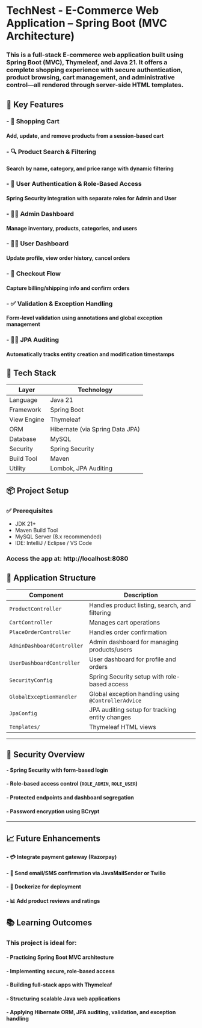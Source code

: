 # TechNest - E-Commerce Web Application – Spring Boot (MVC Architecture)
### This is a full-stack E-commerce web application built using Spring Boot (MVC), Thymeleaf, and Java 21. It offers a complete shopping experience with secure authentication, product browsing, cart management, and administrative control—all rendered through server-side HTML templates.

## 🎯 Key Features

### - 🛒 **Shopping Cart**  
####  Add, update, and remove products from a session-based cart
### - 🔍 **Product Search & Filtering**  
####  Search by name, category, and price range with dynamic filtering
### - 👤 **User Authentication & Role-Based Access**  
####  Spring Security integration with separate roles for **Admin** and **User**
### - 🧑‍💼 **Admin Dashboard**  
#### Manage inventory, products, categories, and users
### - 🧑‍🔧 **User Dashboard**  
####  Update profile, view order history, cancel orders
### - 🧾 **Checkout Flow**  
####  Capture billing/shipping info and confirm orders
### - ✅ **Validation & Exception Handling**  
####  Form-level validation using annotations and global exception management
### - 🕵️‍♂️ **JPA Auditing**  
####  Automatically tracks entity creation and modification timestamps

## 🧰 Tech Stack

| Layer        | Technology    |
|--------------|---------------|
| Language     | Java 21       |
| Framework    | Spring Boot   |
| View Engine  | Thymeleaf     |
| ORM          | Hibernate (via Spring Data JPA) |
| Database     | MySQL         |
| Security     | Spring Security |
| Build Tool   | Maven         |
| Utility      | Lombok, JPA Auditing |

## 📦 Project Setup

### ✅ Prerequisites

- JDK 21+
- Maven Build Tool
- MySQL Server (8.x recommended)
- IDE: IntelliJ / Eclipse / VS Code

### Access the app at: http://localhost:8080

## 📁 Application Structure

| Component                  | Description                               |
|----------------------------|-------------------------------------------|
| `ProductController`        | Handles product listing, search, and filtering |
| `CartController`           | Manages cart operations               |
| `PlaceOrderController`     | Handles order confirmation            |
| `AdminDashboardController` | Admin dashboard for managing products/users |
| `UserDashboardController`  | User dashboard for profile and orders |
| `SecurityConfig`           | Spring Security setup with role-based access |
| `GlobalExceptionHandler`   | Global exception handling using `@ControllerAdvice` |
| `JpaConfig`                | JPA auditing setup for tracking entity changes |
| `Templates/`               | Thymeleaf HTML views                  |

---
## 🔐 Security Overview

#### - Spring Security with form-based login
#### - Role-based access control (`ROLE_ADMIN`, `ROLE_USER`)
#### - Protected endpoints and dashboard segregation
#### - Password encryption using BCrypt

---
## 📈 Future Enhancements

#### - 💳 Integrate payment gateway (Razorpay)
#### - 📧 Send email/SMS confirmation via JavaMailSender or Twilio
#### - 🐳 Dockerize for deployment
#### - 📊 Add product reviews and ratings

## 📚 Learning Outcomes

### This project is ideal for:

#### - Practicing Spring Boot MVC architecture
#### - Implementing secure, role-based access
#### - Building full-stack apps with Thymeleaf
#### - Structuring scalable Java web applications
#### - Applying Hibernate ORM, JPA auditing, validation, and exception handling
